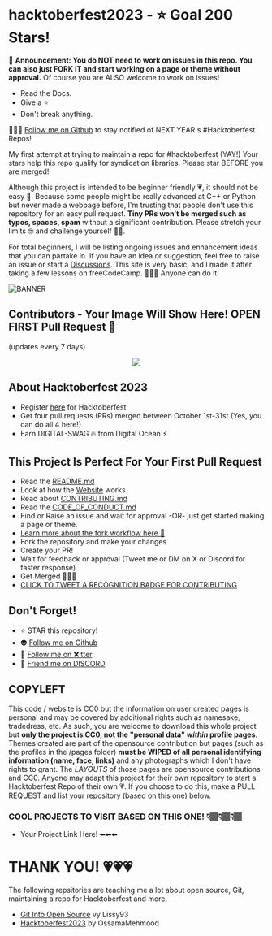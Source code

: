 # hacktoberfest2023 - ⭐ Goal 200 Stars!

📢 **Announcement: You do NOT need to work on issues in this repo. You can also just FORK IT and start working on a page or theme without approval.** Of course you are ALSO welcome to work on issues!
* Read the Docs.
* Give a ⭐
* Don't break anything.

🥳👉🏽 [Follow me on Github](https://github.com/omicreativedev) to stay notified of NEXT YEAR's #Hacktoberfest Repos!

My first attempt at trying to maintain a repo for #hacktoberfest (YAY!)
Your stars help this repo qualify for syndication libraries. Please star BEFORE you are merged!

Although this project is intended to be beginner friendly 💗, it should not be easy 🚫. Because some people might be really advanced at C++ or Python but never made a webpage before, I'm trusting that people don't use this repository for an easy pull request. **Tiny PRs won't be merged such as typos, spaces, spam** without a significant contribution. Please stretch your limits 🤓 and challenge yourself 💪🏽.

For total beginners, I will be listing ongoing issues and enhancement ideas that you can partake in. If you have an idea or suggestion, feel free to raise an issue or start a  [Discussions](https://github.com/omicreativedev/hacktoberfest2023/discussions). This site is very basic, and I made it after taking a few lessons on freeCodeCamp. 💖💖💖 Anyone can do it!

![BANNER](https://repository-images.githubusercontent.com/701103132/df77a062-b115-4b01-8c8e-a5d7d9ebd6c7)

## Contributors - Your Image Will Show Here! OPEN FIRST Pull Request 🎉
(updates every 7 days)
<div align="center">
<a href="https://github.com/omicreativedev/hacktoberfest2023/graphs/contributors">
<!-- <img src="https://contrib.rocks/image?repo=omicreativedev/hacktoberfest2023"> -->
 <img src="https://readme-contributors.now.sh/omicreativedev/hacktoberfest2023?width=500&spacing=2">
</a>
</div>

## About Hacktoberfest 2023

* Register [here](https://hacktoberfest.digitalocean.com) for Hacktoberfest 
* Get four pull requests (PRs) merged between October 1st-31st (Yes, you can do all 4 here!)
* Earn DIGITAL-SWAG 🔥 from Digital Ocean ⚡

## This Project Is Perfect For Your First Pull Request

* Read the [README.md](https://github.com/omicreativedev/hacktoberfest2023/blob/main/README.md)
* Look at how the [Website](https://omicreativedev.github.io/hacktoberfest2023/) works
* Read about [CONTRIBUTING.md](https://github.com/omicreativedev/hacktoberfest2023/blob/main/CONTRIBUTING.md)
* Read the [CODE_OF_CONDUCT.md](https://github.com/omicreativedev/hacktoberfest2023/blob/main/CODE_OF_CONDUCT.md)
* Find or Raise an issue and wait for approval -OR- just get started making a page or theme.
* [Learn more about the fork workflow here 🏹](https://reflectoring.io/github-fork-and-pull/)
* Fork the repository and make your changes
* Create your PR!
* Wait for feedback or approval (Tweet me or DM on X or Discord for faster response)
* Get Merged 🎉🎈🥳
* [CLICK TO TWEET A RECOGNITION BADGE FOR CONTRIBUTING](https://twitter.com/intent/tweet?text=https%3A%2F%2Fomicreativedev.github.io%2Fhacktoberfest2023%2Fpages%2Fthankyou.html%0A%F0%9F%8E%88%F0%9F%A5%B3%20I%20just%20merged%20an%20%23opensource%20PR%20for%20%23Hacktoberfest%20)

## Don't Forget!
* ⭐ STAR this repository!
* 👽 [Follow me on Github](https://github.com/omicreativedev)
* 🐤 [Follow me on ❌itter](https://twitter.com/omicreativedev)
* 👾 [Friend me on DISCORD](https://discord.gg/DWFRBv3JEy)

## COPYLEFT
This code / website is CC0 but the information on user created pages is personal and may be covered by additional rights such as namesake, tradedress, etc. As such, you are welcome to download this whole project but **only the project is CC0, not the "personal data" _within_ profile pages**. Themes created are part of the opensource contribution but pages (such as the profiles in the /pages folder) **must be WIPED of all personal identifying information (name, face, links)** and any photographs which I don't have rights to grant. The _LAYOUTS_ of those pages are opensource contributions and CC0. Anyone may adapt this project for their own repository to start a Hacktoberfest Repo of their own 💗. If you choose to do this, make a PULL REQUEST and list your repository (based on this one) below.

### COOL PROJECTS TO VISIT BASED ON THIS ONE! 👇🏽👇🏽👇🏽
* Your Project Link Here! ⬅⬅⬅

# THANK YOU! 💗💗💗
The following repsitories are teaching me a lot about open source, Git, maintaining a repo for Hacktoberfest and more. 
* [Git Into Open Source](https://github.com/Lissy93/git-into-open-source/tree/main) vy Lissy93
* [Hacktoberfest2023](https://github.com/ossamamehmood/Hacktoberfest2023) by OssamaMehmood


